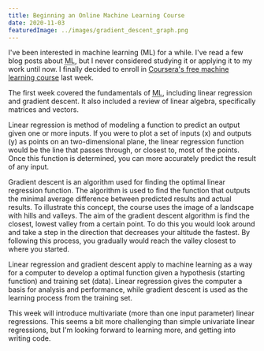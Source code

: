 ```yaml
---
title: Beginning an Online Machine Learning Course
date: 2020-11-03
featuredImage: ../images/gradient_descent_graph.png 
---
```


I've been interested in machine learning (ML) for a while. I've read a few
blog posts about <abbr title="machine learning">ML</abbr>, but I never considered
studying it or applying it to my work until now.
I finally decided to enroll in [Coursera's free machine learning course](https://www.coursera.org/learn/machine-learning?) last week.

The first week covered the fundamentals of <abbr title="machine learning">ML</abbr>, including
linear regression and gradient descent. It also included a review of linear algebra, specifically matrices and vectors.

Linear regression is method of modeling a function to predict an output given one or more inputs.
If you were to plot a set of inputs (x) and outputs (y) as points on an two-dimensional plane, the linear regression function would be the line that passes through, or closest to, most of the points. Once this function is determined, you can more accurately predict the result of any input.

Gradient descent is an algorithm used for finding the optimal linear
regression function. The algorithm is used to find the function that outputs the minimal average difference between predicted results and actual results. To illustrate this concept, the course uses the image of a landscape with hills and valleys. The aim of the gradient descent algorithm is find the closest, lowest valley from a certain point. To do this you would look around and take a step in the direction that decreases your altitude the fastest. By following this process, you gradually would reach the valley closest to where you started.

Linear regression and gradient descent apply to machine learning as a way for a computer to develop a optimal function given a hypothesis (starting function) and training set (data). Linear regression gives the computer a basis for analysis and performance, while gradient descent is used as the learning process from the training set.

This week will introduce multivariate (more than one input parameter) linear
regressions. This seems a bit more challenging than simple univariate linear
regressions, but I'm looking forward to learning more, and getting into writing code.